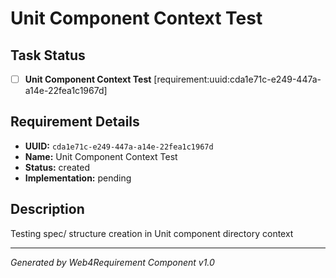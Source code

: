 # Unit Component Context Test

## Task Status
- [ ] **Unit Component Context Test** [requirement:uuid:cda1e71c-e249-447a-a14e-22fea1c1967d]

## Requirement Details

- **UUID:** `cda1e71c-e249-447a-a14e-22fea1c1967d`
- **Name:** Unit Component Context Test
- **Status:** created
- **Implementation:** pending

## Description

Testing spec/ structure creation in Unit component directory context

---

*Generated by Web4Requirement Component v1.0*